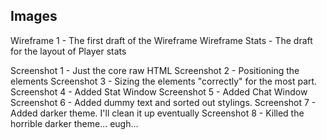 ## Images

Wireframe 1 - The first draft of the Wireframe
Wireframe Stats - The draft for the layout of Player stats

Screenshot 1 - Just the core raw HTML
Screenshot 2 - Positioning the elements
Screenshot 3 - Sizing the elements "correctly" for the most part.
Screenshot 4 - Added Stat Window
Screenshot 5 - Added Chat Window
Screenshot 6 - Added dummy text and sorted out stylings.
Screenshot 7 - Added darker theme. I'll clean it up eventually
Screenshot 8 - Killed the horrible darker theme... eugh...
